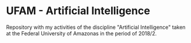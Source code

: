 # UFAM - Artificial Intelligence

Repository with my activities of the discipline "Artificial Intelligence" taken at the Federal University of Amazonas in the period of 2018/2.
